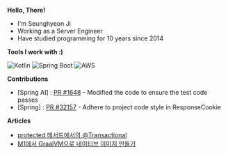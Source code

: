 __Hello, There!__

- I'm Seunghyeon Ji
- Working as a Server Engineer
- Have studied programming for 10 years since 2014

__Tools I work with :)__

![Kotlin](https://img.shields.io/badge/Kotlin-%23ED8B0.svg?style=for-the-badge&color=7F52FF&logo=Kotlin&logoColor=FFFFFF) 
![Spring Boot](https://img.shields.io/badge/Spring_Boot-%23ED8B0.svg?style=for-the-badge&color=6DB33F&logo=springboot&logoColor=FFFFFF) 
![AWS](https://img.shields.io/badge/AWS-%23ED8B0.svg?style=for-the-badge&color=232F3E&logo=amazonwebservices&logoColor=FFFFFF) 

__Contributions__

- [Spring AI] : [PR #1648](https://github.com/spring-projects/spring-ai/pull/1648) - Modified the code to ensure the test code passes
- [Spring] : [PR #32157](https://github.com/spring-projects/spring-framework/pull/32157) - Adhere to project code style in ResponseCookie

__Articles__

- [protected 메서드에서의 @Transactional](https://jiseunghyeon.com/protected-transactional)
- [M1에서 GraalVM으로 네이티브 이미지 만들기](https://jiseunghyeon.com/graalvm-aot)

